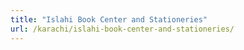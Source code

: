 ```yaml
---
title: "Islahi Book Center and Stationeries"
url: /karachi/islahi-book-center-and-stationeries/
---
```


